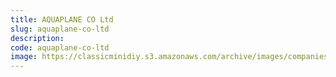 ```yaml
---
title: AQUAPLANE CO Ltd
slug: aquaplane-co-ltd
description:
code: aquaplane-co-ltd
image: https://classicminidiy.s3.amazonaws.com/archive/images/companies/wpb451e7de_06.png
---
```


<!-- Content of the page -->

##

    